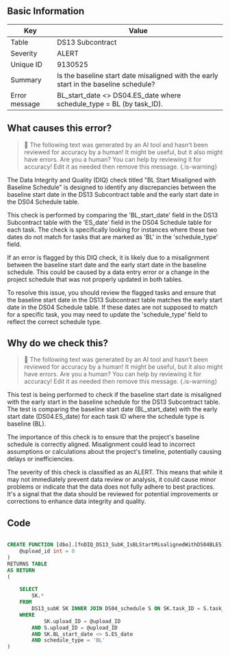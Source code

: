 ## Basic Information
| Key         | Value          |
|-------------|----------------|
| Table       | DS13 Subcontract |
| Severity    | ALERT |
| Unique ID   | 9130525   |
| Summary     | Is the baseline start date misaligned with the early start in the baseline schedule? |
| Error message | BL_start_date <> DS04.ES_date where schedule_type = BL (by task_ID). |

## What causes this error?

> :robot: The following text was generated by an AI tool and hasn't been reviewed for accuracy by a human! It might be useful, but it also might have errors. Are you a human? You can help by reviewing it for accuracy! Edit it as needed then remove this message.
{.is-warning}

The Data Integrity and Quality (DIQ) check titled "BL Start Misaligned with Baseline Schedule" is designed to identify any discrepancies between the baseline start date in the DS13 Subcontract table and the early start date in the DS04 Schedule table. 

This check is performed by comparing the 'BL_start_date' field in the DS13 Subcontract table with the 'ES_date' field in the DS04 Schedule table for each task. The check is specifically looking for instances where these two dates do not match for tasks that are marked as 'BL' in the 'schedule_type' field.

If an error is flagged by this DIQ check, it is likely due to a misalignment between the baseline start date and the early start date in the baseline schedule. This could be caused by a data entry error or a change in the project schedule that was not properly updated in both tables.

To resolve this issue, you should review the flagged tasks and ensure that the baseline start date in the DS13 Subcontract table matches the early start date in the DS04 Schedule table. If these dates are not supposed to match for a specific task, you may need to update the 'schedule_type' field to reflect the correct schedule type.
## Why do we check this?

> :robot: The following text was generated by an AI tool and hasn't been reviewed for accuracy by a human! It might be useful, but it also might have errors. Are you a human? You can help by reviewing it for accuracy! Edit it as needed then remove this message.
{.is-warning}

This test is being performed to check if the baseline start date is misaligned with the early start in the baseline schedule for the DS13 Subcontract table. The test is comparing the baseline start date (BL_start_date) with the early start date (DS04.ES_date) for each task ID where the schedule type is baseline (BL). 

The importance of this check is to ensure that the project's baseline schedule is correctly aligned. Misalignment could lead to incorrect assumptions or calculations about the project's timeline, potentially causing delays or inefficiencies. 

The severity of this check is classified as an ALERT. This means that while it may not immediately prevent data review or analysis, it could cause minor problems or indicate that the data does not fully adhere to best practices. It's a signal that the data should be reviewed for potential improvements or corrections to enhance data integrity and quality.
## Code

```sql

CREATE FUNCTION [dbo].[fnDIQ_DS13_SubK_IsBLStartMisalignedWithDS04BLES] (
	@upload_id int = 0
)
RETURNS TABLE
AS RETURN
(
	
	SELECT
		SK.*
	FROM 
		DS13_subK SK INNER JOIN DS04_schedule S ON SK.task_ID = S.task_ID
	WHERE 
			SK.upload_ID = @upload_ID 
		AND S.upload_ID = @upload_ID
		AND SK.BL_start_date <> S.ES_date
		AND schedule_type = 'BL'
)
```
